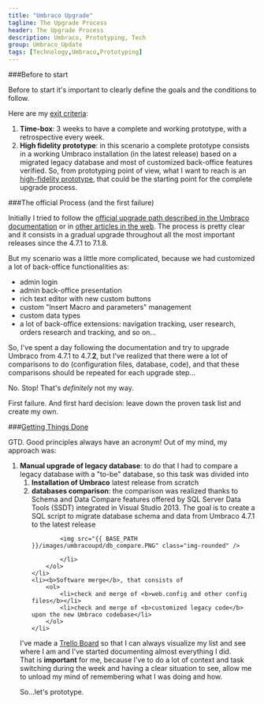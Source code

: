 ```yaml
---
title: "Umbraco Upgrade"
tagline: The Upgrade Process
header: The Upgrade Process
description: Umbraco, Prototyping, Tech
group: Umbraco_Update
tags: [Technology,Umbraco,Prototyping]
---
```


###Before to start

Before to start it's important to clearly define the goals and the conditions to follow.

Here are my <a href="http://en.wikipedia.org/wiki/Exit-criteria" target="_blank">exit criteria</a>:

1. **Time-box**: 3 weeks to have a complete and working prototype, with a retrospective every week. 
2. **High fidelity prototype**: in this scenario a complete prototype consists in a working Umbraco installation (in the latest release) based on a migrated legacy database and most of customized back-office features verified. So, from prototyping point of view, what I want to reach is an <a href="http://www.svpg.com/high-fidelity-prototypes/" target="_blank">high-fidelity prototype</a>, that could be the starting point for the complete upgrade process.
<span id="off-proc"></span>



###The official Process (and the first failure)

Initially I tried to follow the <a href="http://our.umbraco.org/documentation/Installation/Upgrading/version-specific" target="_blank">official upgrade path described in the Umbraco documentation</a> or in <a href="http://www.blix.co/blog/2014/6/5/follow-the-path-upgrading-umbraco-from-v4-to-v7.aspx" target="_blank">other articles in the web</a>. The process is pretty clear and it consists in a gradual upgrade throughout all the most important releases since the 4.7.1 to 7.1.8. 

But my scenario was a little more complicated, because we had customized a lot of back-office functionalities as:

- admin login
- admin back-office presentation
- rich text editor with new custom buttons
- custom "Insert Macro and parameters" management
- custom data types
- a lot of back-office extensions: navigation tracking, user research, orders research and tracking, and so on...

So, I've spent a day following the documentation and try to upgrade Umbraco from 4.7.1 to 4.7.**2**, but I've realized that there were a lot of comparisons to do (configuration files, database, code), and that these comparisons should be repeated for each upgrade step...

No. Stop! That's _definitely_ not my way.

First failure. And first hard decision: leave down the proven task list and create my own.

###<a href="http://gettingthingsdone.com/" target="_blank">Getting Things Done</a> 

GTD. Good principles always have an acronym!
Out of my mind, my approach was:
<ol>
	<li><b>Manual upgrade of legacy database</b>: to do that I had to compare a legacy database with a "to-be" database, so this task was divided into
		<ol>
			<li><b>Installation of Umbraco</b> latest release from scratch</li>
			<li><b>databases comparison</b>: the comparison was realized thanks to Schema and Data Compare features offered by SQL Server Data Tools (SSDT) integrated in Visual Studio 2013. The goal is to create a SQL script to migrate database schema and data from Umbraco 4.7.1 to the latest release<br/>
						
			<img src="{{ BASE_PATH }}/images/umbracoupd/db_compare.PNG" class="img-rounded" />
			
			</li>
		</ol>
	</li>
	<li><b>Software merge</b>, that consists of
		<ol>
			<li>check and merge of <b>web.config and other config files</b></li>
			<li>check and merge of <b>customized legacy code</b> upon the new Umbraco codebase</li>
		</ol>
	</li>
</ol>

I've made a <a href="https://trello.com/" target="_blank">Trello Board</a> so that I can always visualize my list and see where I am and I've started documenting almost everything I did. <br/>
That is **important** for me, because I’ve to do a lot of context and task switching during the week and having a clear situation to see, allow me to unload my mind of remembering what I was doing and how.

So...let's prototype.


